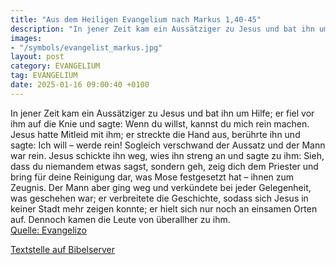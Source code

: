 ```yaml
---
title: "Aus dem Heiligen Evangelium nach Markus 1,40-45"
description: "In jener Zeit kam ein Aussätziger zu Jesus und bat ihn um Hilfe; er fiel vor ihm auf die Knie und sagte: Wenn du willst, kannst du mich rein machen. Jesus hatte Mitleid mit ihm; er streckte die Hand aus, berührte ihn und sagte: Ich will – werde rein! Sogleich verschwand der Aussa...."
images:
- "/symbols/evangelist_markus.jpg"
layout: post
category: EVANGELIUM
tag: EVANGELIUM
date: 2025-01-16 09:00:40 +0100
---
```

In jener Zeit kam ein Aussätziger zu Jesus und bat ihn um Hilfe; er fiel vor ihm auf die Knie und sagte: Wenn du willst, kannst du mich rein machen.
Jesus hatte Mitleid mit ihm; er streckte die Hand aus, berührte ihn und sagte: Ich will – werde rein!
Sogleich verschwand der Aussatz und der Mann war rein.<!--more-->
Jesus schickte ihn weg, wies ihn streng an
und sagte zu ihm: Sieh, dass du niemandem etwas sagst, sondern geh, zeig dich dem Priester und bring für deine Reinigung dar, was Mose festgesetzt hat – ihnen zum Zeugnis.
Der Mann aber ging weg und verkündete bei jeder Gelegenheit, was geschehen war; er verbreitete die Geschichte, sodass sich Jesus in keiner Stadt mehr zeigen konnte; er hielt sich nur noch an einsamen Orten auf. Dennoch kamen die Leute von überallher zu ihm.<br>
[Quelle: Evangelizo](https://evangeliumtagfuertag.org/DE/gospel)

[Textstelle auf Bibelserver](https://www.bibleserver.com/EU/Markus1,40-45)
